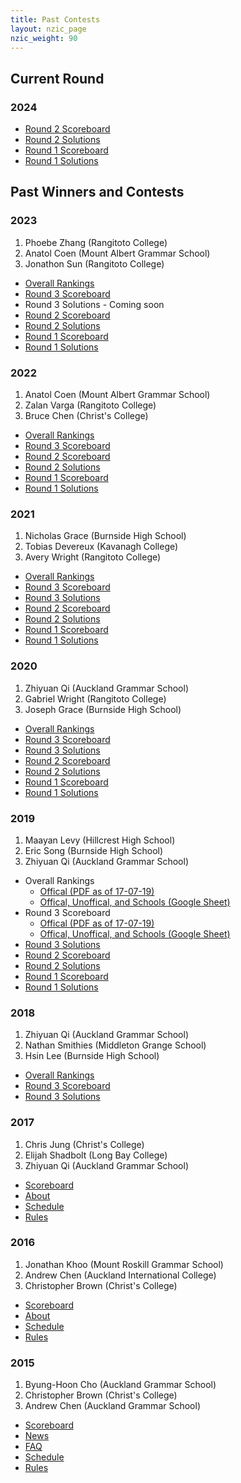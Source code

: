 ```yaml
---
title: Past Contests
layout: nzic_page
nzic_weight: 90
---
```


## Current Round
### 2024
- [Round 2 Scoreboard](https://docs.google.com/spreadsheets/d/e/2PACX-1vRuojSaYqHvxy-LSkFguLMRWyajnLl_kkdcrWUBicqSjwpAZ77Vhu6mlvlDV92R9eNJXYT62eBt5IRU/pubhtml)
- [Round 2 Solutions](2024/NZIC_2024_R2_Solutions.pdf)
- [Round 1 Scoreboard](https://docs.google.com/spreadsheets/d/e/2PACX-1vQbNb0ZRcdhOInMa3D1OFSsdSIbJ0Moh10Taj0Xc5fLE_VYHrm-alYE2X7WJES2w0k8ZZiq7Z2Bh2F8/pubhtml)
- [Round 1 Solutions](2024/NZIC_2024_R1_Solutions.pdf)

## Past Winners and Contests
### 2023

1. Phoebe Zhang (Rangitoto College)
2. Anatol Coen (Mount Albert Grammar School)
3. Jonathon Sun (Rangitoto College)

- [Overall Rankings](https://docs.google.com/spreadsheets/d/e/2PACX-1vTsasEe7Zb4pUIxqvJG161xZVCjaeIWRNMN0DIQaGF04ro4oC-Yt9P0lDywA37WHBWaZChZ4JiYvYUO/pubhtml?gid=1069864156)
- [Round 3 Scoreboard](https://docs.google.com/spreadsheets/d/e/2PACX-1vQQgOKThNAyJMmnq46F6z0-5xEAPAzAVbX6p2Y_Rh4kLjivHpU_QRTDLJxBLz0UESdIbvU5ykt-NWDC/pubhtml?gid=1731142495)
- Round 3 Solutions - Coming soon
- [Round 2 Scoreboard](https://docs.google.com/spreadsheets/d/e/2PACX-1vQWSb4eLyTvMrANlJ6A9_bj9YY5ACv43Iu3Nv2S4cK535tR0ub5EuEnl_0OeF9poCSg-1rtwPHiOTCb/pubhtml)
- [Round 2 Solutions](2023/NZIC_2023_R2_Solutions.pdf)
- [Round 1 Scoreboard](https://docs.google.com/spreadsheets/d/e/2PACX-1vTFIK71On3FOIDbErWIta-QB94s2-w6uSm_nUShuHA7bu593i_P6XLaQp7tU1zQDviuhsdxRoF5JzZl/pubhtml)
- [Round 1 Solutions](2023/NZIC_2023_R1_Solutions.pdf)

### 2022
1. Anatol Coen (Mount Albert Grammar School)
2. Zalan Varga (Rangitoto College)
3. Bruce Chen (Christ's College)

- [Overall Rankings](https://docs.google.com/spreadsheets/d/e/2PACX-1vR4Vk9EJgkwSMNY1408HYRmVxAEsTA8c7_lm_3oSyKi8M38TD_A01IFJcX48fkGuQg3JSObZElAPNoz/pubhtml)
- [Round 3 Scoreboard](https://docs.google.com/spreadsheets/d/e/2PACX-1vTOZYfEToGt1tHKZwrOq5FGguJ6Z-a5ocS3IGCMfG4RrbdDaMGFt-oFW-eYhgLVlafA31vcU1sQqIR1/pubhtml)
- [Round 2 Scoreboard](https://docs.google.com/spreadsheets/d/e/2PACX-1vQzYV3IRnxZTVDSFjQae4kMFR2j6kbbZnmrwLSyrDo0P_gX5UMRq7lIp0nJfEl44c70souI9LWf839u/pubhtml)
- [Round 2 Solutions](2022/NZIC_2022_R2_Solutions.pdf)
- [Round 1 Scoreboard](https://docs.google.com/spreadsheets/d/e/2PACX-1vTdQVkFVG0kZ9qTm5Wlhkf1vhzOdR7ZTVm5clguxZmFyteW0vIyswr4L-ONrjjc27oiUenLSD9z2UKL/pubhtml)
- [Round 1 Solutions](2022/NZIC_2022_R1_Solutions.pdf)

### 2021

1. Nicholas Grace (Burnside High School)
2. Tobias Devereux (Kavanagh College)
3. Avery Wright	(Rangitoto College)

- [Overall Rankings](https://docs.google.com/spreadsheets/d/e/2PACX-1vTadQ7iWK51DRVALOoqJQg90Jm9SEn-GGVr1tHtrfBShi6V5hn2cICpX0bdYj2cYt0EqS-Mo3jR9Lbf/pubhtml)
- [Round 3 Scoreboard](https://docs.google.com/spreadsheets/d/e/2PACX-1vTFMNkT0IddMM7DwwB4pCN0T0db_Gh_FHh3IJd1j3HdEPfA_TT3f6ExRl3OLLZJJ--Av1bawtkUMooA/pubhtml)
- [Round 3 Solutions](2021/NZIC_2021_R3_Solutions.pdf)
- [Round 2 Scoreboard](https://docs.google.com/spreadsheets/d/e/2PACX-1vTczgk-EpoY0E2DiXzqknmec7OuqIEbaKqCuzYSVnAy4ALQ7bN4xD7tBoNbs0ST54fH3dG1C2vwKHbf/pubhtml#)
- [Round 2 Solutions](2021/NZIC_2021_R2_Solutions.pdf)
- [Round 1 Scoreboard](https://docs.google.com/spreadsheets/d/e/2PACX-1vRM67MIrl3zoQ-CcuvkkPztcpD_iOHVJccpqljuexgCLSgMjYk8PFdj0YT3dpCZrwtrvOrDOL1jrBwd/pubhtml)
- [Round 1 Solutions](2021/NZIC_2021_R1_Solutions.pdf)

### 2020

1. Zhiyuan Qi (Auckland Grammar School)
2. Gabriel Wright (Rangitoto College)
3. Joseph Grace (Burnside High School)

- [Overall Rankings](https://docs.google.com/spreadsheets/d/e/2PACX-1vRl_NMDVAKudtt-qUPi1z2q3-a3Tq6LZl8abSsQ9IFFNwnEWqephXgucJYDpmGqQZjqd7sYluNskpMc/pubhtml
)
- [Round 3 Scoreboard](https://docs.google.com/spreadsheets/d/e/2PACX-1vQg3eeAYHRtPNVYMU_6olNWTyKtjjsguTsqoriV8hNRrNIY1NDhe_k-ZimanP0jCb7fj9HvRoUKCe_L/pubhtml)
- [Round 3 Solutions](2020/NZIC_2020_R3_Solutions.pdf)
- [Round 2 Scoreboard](https://docs.google.com/spreadsheets/d/e/2PACX-1vS6Jz5N5yKt9z4khTH9DKGopiT-cTLCU0r3sP0t4HlMEsCYVr8UIIdqmCsoVQsJGt6DaTPZPAgbxsz_/pubhtml)
- [Round 2 Solutions](2020/NZIC_2020_R2_Solutions.pdf)
- [Round 1 Scoreboard](https://docs.google.com/spreadsheets/d/e/2PACX-1vS1tjyPMInyZH37ciU6QTwhbip8atbJ1IB4F5KrIXDaphd92ie3d6xxMzXMwVg-x_r_8GAPy_TIHlWS/pubhtml)
- [Round 1 Solutions](2020/NZIC_2020_R1_Solutions.pdf)

### 2019

1. Maayan Levy (Hillcrest High School)
2. Eric Song (Burnside High School)
3. Zhiyuan Qi (Auckland Grammar School)

- Overall Rankings
	- [Offical (PDF as of 17-07-19)](2019/NZIC_2019_Overall_Rankings_Official_Scoreboard.pdf)
	- [Offical, Unoffical, and Schools (Google Sheet)](https://docs.google.com/spreadsheets/d/e/2PACX-1vRFV2mkLN8rQfwUlrZF48WaxziLHrQ17AuZWBkJb4gikwMexhElOcqmqe2ZwxSlVRmDh4rYfeRaY2wp/pubhtml?gid=2143965639)
- Round 3 Scoreboard
	- [Offical (PDF as of 17-07-19)](2019/NZIC_2019_R3_Official_Scoreboard.pdf)
	- [Offical, Unoffical, and Schools (Google Sheet)](https://docs.google.com/spreadsheets/d/e/2PACX-1vTtakgGq_OspB5H4y0gnWOBln4OitMOpdidug4LvFdtwLTxNcN42yRGHQTeM_pIzvGjt72jqyDI7mgK/pubhtml?gid=2143965639)
- [Round 3 Solutions](2019/NZIC_2019_R3_Solutions.pdf)
- [Round 2 Scoreboard](https://docs.google.com/spreadsheets/d/e/2PACX-1vRYuL9TbnnhKEWxJdCCGahvVQruNx_6zbGx9LPyrmYo2rF_ZVKVbpAlyhPHQh9B9P1hTIztaYWxCYmI/pubhtml?gid=2143965639)
- [Round 2 Solutions](2019/NZIC_2019_R2_Solutions.pdf)
- [Round 1 Scoreboard](https://docs.google.com/spreadsheets/d/e/2PACX-1vRPlwN0d0mWzetBbaBNP_zCwWV7PQFquS1BC88hTIKN8A0sTnJesVGnPaOKkCkzvITpNBIF5nHyU3nB/pubhtml)
- [Round 1 Solutions](2019/NZIC_2019_R1_Solutions.pdf)

### 2018

1. Zhiyuan Qi (Auckland Grammar School)
2. Nathan Smithies (Middleton Grange School)
3. Hsin Lee (Burnside High School)

- [Overall Rankings](https://docs.google.com/spreadsheets/d/e/2PACX-1vRG-dR_HF4y55LuOJGE0LYhAa_VvnufGbcO7myQjhjdiV0oM0e-lPI9LhOA3Dr9ZHuiCyXobOG0KKPg/pubhtml)
- [Round 3 Scoreboard](https://docs.google.com/spreadsheets/d/e/2PACX-1vTP1hqkqhSF9eBvLDYuHmfcje9mNdL-11N-TYhSlkBW54Y2t6aDc7sNW_ltaIsFToxTZ0Vi1kjxt7WE/pubhtml)
- [Round 3 Solutions](2018/NZIC_R3_2018_Solutions.pdf)

### 2017

1. Chris Jung (Christ's College)
2. Elijah Shadbolt (Long Bay College)
3. Zhiyuan Qi (Auckland Grammar School)

- [Scoreboard](https://docs.google.com/spreadsheets/d/e/2PACX-1vRtzXwplFf0lCXsQ3d7nBi5KuN6_GoVY2rYcDU-ZJk3OMJhea3gdRgWI-ZRFwZZvWpsVo_ZxUp1cvtb/pubhtml)
- [About](2017/about)
- [Schedule](2017/schedule)
- [Rules](2017/rules)

### 2016

1. Jonathan Khoo (Mount Roskill Grammar School)
2. Andrew Chen (Auckland International College)
3. Christopher Brown (Christ's College)

- [Scoreboard](https://docs.google.com/spreadsheets/d/16vOMjWpXa0ZvoMRvajdfGyNYAGWaLIPjijcrSdEfE4c/pubhtml)
- [About](2016/about)
- [Schedule](2016/schedule)
- [Rules](2016/rules)

### 2015

1. Byung-Hoon Cho (Auckland Grammar School)
2. Christopher Brown (Christ's College)
3. Andrew Chen (Auckland Grammar School)

- [Scoreboard](https://docs.google.com/spreadsheets/d/e/2PACX-1vSEQXN7dvy2vDP-RBppF73EbYWVr2TyjyOMByLcOgup64PyrVnYLDXYnllbGbmv9jU8eCgCECgaebiC/pubhtml)
- [News](2015/home)
- [FAQ](2015/faq)
- [Schedule](2015/schedule)
- [Rules](2015/rules)
